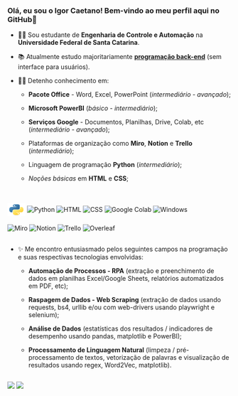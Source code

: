 ### Olá, eu sou o Igor Caetano! Bem-vindo ao meu perfil aqui no GitHub👋

- 🧑‍🎓 Sou estudante de **Engenharia de Controle e Automação** na **Universidade Federal de Santa Catarina**.
  
- 📚 Atualmente estudo majoritariamente **<ins>programação back-end</ins>** (sem interface para usuários).
  
- 👨‍💻 Detenho conhecimento em:
    - **Pacote Office** - Word, Excel, PowerPoint (_intermediário - avançado_);
      
    - **Microsoft PowerBI** (_básico - intermediário_);
      
    - **Serviços Google** - Documentos, Planilhas, Drive, Colab, etc (_intermediário - avançado_);
 
    - Plataformas de organização como **Miro**, **Notion** e **Trello** (_intermediário_);
 
    - Linguagem de programação **Python** (_intermediário_);
      
    - _Noções básicas_ em **HTML** e **CSS**;
## 

<div style="display: inline_block"><br>
  <img align="center" alt="Python" height="30" width="40" src="https://raw.githubusercontent.com/devicons/devicon/master/icons/python/python-original.svg">
  <img align="center" alt="Python" src="https://img.shields.io/badge/Python-14354C?style=for-the-badge&logo=python&logoColor=white">
  <img align="center" alt="HTML" src="https://img.shields.io/badge/HTML5-E34F26?style=for-the-badge&logo=html5&logoColor=white">
  <img align="center" alt="CSS" src="https://img.shields.io/badge/CSS3-1572B6?style=for-the-badge&logo=css3&logoColor=white">

  <img align="center" alt="Google Colab" height="30" width="90" src="https://img.shields.io/badge/Colab-F9AB00?style=for-the-badge&logo=googlecolab&color=525252">
  <img align="center" alt="Windows" height="30" width="100" src="https://img.shields.io/badge/Windows-0078D6?style=for-the-badge&logo=windows&logoColor=white">  
</div>

<div style="display: inline_block"><br>
  <img align="center" alt="Miro" src="https://img.shields.io/badge/Miro-050038?style=for-the-badge&logo=Miro&logoColor=white">
  <img align="center" alt="Notion" src="https://img.shields.io/badge/Notion-000000?style=for-the-badge&logo=notion&logoColor=white">
  <img align="center" alt="Trello" src="https://img.shields.io/badge/Trello-0052CC?style=for-the-badge&logo=trello&logoColor=white">
  <img align="center" alt="Overleaf" src="https://img.shields.io/badge/Overleaf-47A141?style=for-the-badge&logo=Overleaf&logoColor=white">
</div>

## 

- ✨ Me encontro entusiasmado pelos seguintes campos na programação e suas respectivas tecnologias envolvidas:
    - **Automação de Processos - RPA** (extração e preenchimento de dados em planilhas Excel/Google Sheets, relatórios automatizados em PDF, etc);
 
    - **Raspagem de Dados - Web Scraping** (extração de dados usando requests, bs4, urllib e/ou com web-drivers usando playwright e selenium);
      
    - **Análise de Dados** (estatísticas dos resultados / indicadores de desempenho usando pandas, matplotlib e PowerBI);
      
    - **Processamento de Linguagem Natural** (limpeza / pré-processamento de textos, vetorização de palavras e visualização de resultados usando regex, Word2Vec, matplotlib).

## 

<div> 
  <a href = "mailto:igorcaetanods@gmail.com"><img src="https://img.shields.io/badge/-Gmail-%23333?style=for-the-badge&logo=gmail&logoColor=red" target="_blank"></a>
  <a href="https://linktr.ee/igorcaetanods" target="_blank"><img src="https://img.shields.io/badge/linktree-39E09B?style=for-the-badge&logo=linktree&logoColor=white"></a> 
</div>

